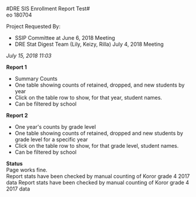 #DRE SIS Enrollment Report Test#  
eo 180704

Project Requested By:  
* SSIP Committee at June 6, 2018 Meeting  
* DRE Stat Digest Team (Lily, Keizy, Rilla) July 4, 2018 Meeting

*July 15, 2018 11:03*

**Report 1**  
* Summary Counts  
* One table showing counts of retained, dropped, and new students by year  
* Click on the table row to show, for that year, student names.  
* Can be filtered by school  

**Report 2**  
* One year's counts by grade level  
* One table showing counts of retained, dropped and new students by grade level for a specific year  
* Click on the table row to show, for that grade level, student names.  
* Can be filtered by school

**Status**  
Page works fine.  
Report stats have been checked by manual counting of Koror grade 4 2017 data
Report stats have been checked by manual counting of Koror grade 4 2017 data
